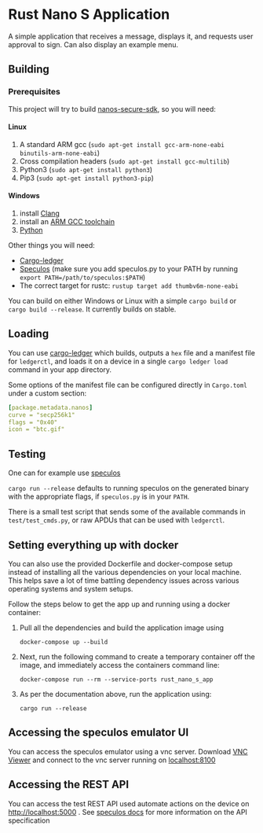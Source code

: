 # Rust Nano S Application 

A simple application that receives a message, displays it, and requests user approval to sign. Can also display an example menu.

## Building

### Prerequisites

This project will try to build [nanos-secure-sdk](https://github.com/LedgerHQ/nanos-secure-sdk), so you will need:

#### Linux

1. A standard ARM gcc (`sudo apt-get install gcc-arm-none-eabi binutils-arm-none-eabi`)
2. Cross compilation headers (`sudo apt-get install gcc-multilib`)
2. Python3 (`sudo apt-get install python3`)
3. Pip3 (`sudo apt-get install python3-pip`)

#### Windows

1. install [Clang](http://releases.llvm.org/download.html)
2. install an [ARM GCC toolchain](https://developer.arm.com/tools-and-software/open-source-software/developer-tools/gnu-toolchain/gnu-rm/downloads)
3. [Python](https://www.python.org/)


Other things you will need:
- [Cargo-ledger](https://github.com/LedgerHQ/cargo-ledger.git)
- [Speculos](https://github.com/LedgerHQ/speculos) (make sure you add speculos.py to your PATH by running `export PATH=/path/to/speculos:$PATH`)
- The correct target for rustc: `rustup target add thumbv6m-none-eabi`

You can build on either Windows or Linux with a simple `cargo build` or `cargo build --release`.
It currently builds on stable.

## Loading

You can use [cargo-ledger](https://github.com/LedgerHQ/cargo-ledger.git) which builds, outputs a `hex` file and a manifest file for `ledgerctl`, and loads it on a device in a single `cargo ledger load` command in your app directory.

Some options of the manifest file can be configured directly in `Cargo.toml` under a custom section:

```yaml
[package.metadata.nanos]
curve = "secp256k1"
flags = "0x40"
icon = "btc.gif"
```

## Testing

One can for example use [speculos](https://github.com/LedgerHQ/speculos)

`cargo run --release` defaults to running speculos on the generated binary with the appropriate flags, if `speculos.py` is in your `PATH`.

There is a small test script that sends some of the available commands in `test/test_cmds.py`, or raw APDUs that can be used with `ledgerctl`.


## Setting everything up with docker
You can also use the provided Dockerfile and docker-compose setup instead of installing all the various dependencies on your local machine. This helps save a lot of time battling dependency issues across various operating systems and system setups.

Follow the steps below to get the app up and running using a docker container:

1. Pull all the dependencies and build the application image using
   
    ```
    docker-compose up --build
    ```

2. Next, run the following command to create a temporary container off the image, and immediately access the containers command line:

    ```
    docker-compose run --rm --service-ports rust_nano_s_app
    ```

3. As per the documentation above, run the application using:

    ```
    cargo run --release
    ```

## Accessing the speculos emulator UI

You can access the speculos emulator using a vnc server. Download [VNC Viewer](https://www.realvnc.com/en/connect/download/vnc/) and connect to the vnc server running on [localhost:8100](http://localhost:8100) 

## Accessing the REST API
You can access the test REST API used automate actions on the device on [http://localhost:5000](http://localhost:5000) . See [speculos docs](https://developers.ledger.com/docs/speculos/user/api/) for more information on the API specification
